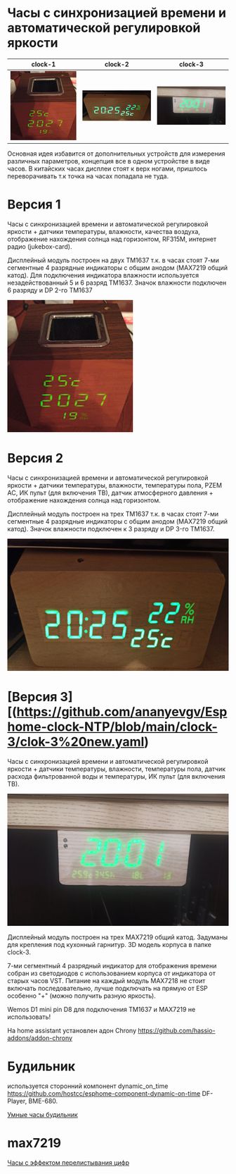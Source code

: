 

Часы с синхронизацией времени и автоматической регулировкой яркости
========================
| clock-1                                                    | clock-2                                                   | clock-3                                    |
|------------------------------------------------------------|-----------------------------------------------------------|--------------------------------------------|
| ![clock-1](https://github.com/ananyevgv/Esphome-clock-NTP/blob/main/clock-1/1639051819484.jpg) | ![clock-2](https://github.com/ananyevgv/Esphome-clock-NTP/blob/main/clock-2/1639051819490.jpg) | ![clock-3](https://github.com/ananyevgv/Esphome-clock-NTP/blob/main/clock-3/33.jpg) |



Основная идея избавится от дополнительных устройств для измерения различных параметров, концепция все в одном устройстве в виде часов. 
В китайских часах дисплеи стоят к верх ногами, пришлось переворачивать т.к точка на часах попадала не туда.

Версия 1 
==========

Часы с синхронизацией времени и автоматической регулировкой яркости + датчики температуры, влажности, качества воздуха, отображение нахождения солнца над горизонтом, RF315M, интернет радио (jukebox-card).

Дисплейный модуль построен на двух TM1637 т.к. в часах стоят 7-ми сегментные 4 разрядные индикаторы с общим анодом (MAX7219 общий катод). Для подключения индикатора влажности используется незадействованный 5 и 6 разряд TM1637. Значок влажности подключен 6 разряду и DP 2-го TM1637

<img src="https://github.com/ananyevgv/Esphome-clock-NTP/blob/main/clock-1/1639051819484.jpg" height="300" alt="Часы">

Версия 2
==========
Часы с синхронизацией времени и автоматической регулировкой яркости + датчики температуры, влажности, температуры пола, PZEM AC, ИК пульт (для включения ТВ), датчик атмосферного давления + отображение нахождения солнца над горизонтом.

Дисплейный модуль построен на трех TM1637 т.к. в часах стоят 7-ми сегментные 4 разрядные индикаторы с общим анодом (MAX7219 общий катод). Значок влажности подключен к 3 разряду и DP 3-го TM1637. 

<img src="https://github.com/ananyevgv/Esphome-clock-NTP/blob/main/clock-2/1639051819490.jpg" height="300" alt="Часы">

[Версия 3][(https://github.com/ananyevgv/Esphome-clock-NTP/blob/main/clock-3/clok-3%20new.yaml)
==========

Часы с синхронизацией времени и автоматической регулировкой яркости + датчики температуры, влажности, температуры пола, датчик расхода фильтрованной воды  и температуры, ИК пульт (для включения ТВ). 

<img src="https://github.com/ananyevgv/Esphome-clock-NTP/blob/main/clock-3/33.jpg" height="300" alt="Часы">

Дисплейный модуль построен на трех MAX7219 общий катод. Задуманы для крепления под кухонный гарнитур. 3D модель корпуса в папке clock-3.

7-ми сегментный 4 разрядный индикатор для отображения времени собран из светодиодов с использованием корпуса от индикатора от старых часов VST. Питание на каждый модуль MAX7218 не стоит включать последовательно, лучше подключать на прямую от ESP особенно "+" (можно получить разную яркость).


Wemos D1 mini pin D8  для подключения TM1637 и MAX7219 не использовать! 

На home assistant установлен адон Chrony https://github.com/hassio-addons/addon-chrony 


Будильник 
==========
используется сторонний компонент dynamic_on_time https://github.com/hostcc/esphome-component-dynamic-on-time
DF-Player, BME-680.

[Умные часы будильник](https://github.com/ananyevgv/Esphome-clock-NTP/blob/main/smart-time.yaml)



max7219
==========

[Часы с эффектом перелистывания цифр](https://github.com/ananyevgv/Esphome-clock-NTP/blob/main/max7219.yaml)
